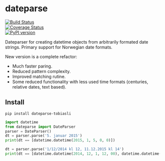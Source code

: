 # dateparse
[![Build Status](https://travis-ci.org/tobiasli/dateparse.svg?branch=master)](https://travis-ci.org/tobiasli/dateparse)<br/>
[![Coverage Status](https://coveralls.io/repos/tobiasli/dateparse/badge.svg?branch=master&service=github)](https://coveralls.io/github/tobiasli/dateparse?branch=master)<br/>
[![PyPI version](https://badge.fury.io/py/dateparse-tobiasli.svg)](https://badge.fury.io/py/dateparse-tobiasli)<br/>

Dateparser for creating datetime objects from arbitrarily formated date strings. Primary support for Norwegian date formats.

New version is a complete refactor:
* Much faster paring. 
* Reduced pattern complexity. 
* Improved matching rutine. 
* Some reduced functionality with less used time formats (centuries, relative dates, text based). 

## Install

```
pip install dateparse-tobiasli
```

```python
import datetime
from dateparse import DateParser
parser = DateParser()
dt = parser.parse('5. januar 2015')
print(dt == [datetime.datetime(2015, 1, 5, 0, 0)])

dt = parser.parse('1/12/2014 kl 12, 11.12.2015 kl 14')
print(dt == [datetime.datetime(2014, 12, 1, 12, 00), datetime.datetime(2015, 12, 11, 14, 00)])
```
